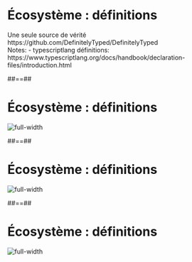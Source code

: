 <!-- .slide -->

# Écosystème : définitions

<div class=" definition full-center">
    <span class="definition__truth">Une seule source de vérité</span>
    <span class="definition__link">https://github.com/DefinitelyTyped/DefinitelyTyped</span>
</div>
Notes:
- typescriptlang définitions: https://www.typescriptlang.org/docs/handbook/declaration-files/introduction.html

##==##

<!-- .slide -->

# Écosystème : définitions

![full-width](assets/images/school/integration/TSD.png)

##==##

<!-- .slide -->

# Écosystème : définitions

![full-width](assets/images/school/integration/typings.png)

##==##

<!-- .slide" -->

# Écosystème : définitions

![full-width](assets/images/school/integration/npm.png)
